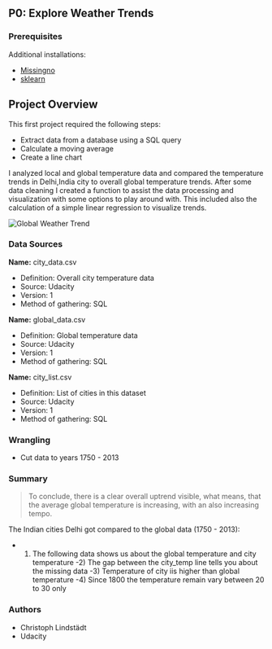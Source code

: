 
## P0: Explore Weather Trends

### Prerequisites

Additional installations: 

* [Missingno](https://github.com/ResidentMario/missingno)
* [sklearn](https://scikit-learn.org/)

## Project Overview

This first project required the following steps:
* Extract data from a database using a SQL query
* Calculate a moving average
* Create a line chart 

I analyzed local and global temperature data and compared the temperature trends in Delhi,India city to overall global temperature trends. After some data cleaning I created a function to assist the data processing and visualization with some options to play around with. This included also the calculation of a simple linear regression to visualize trends.

![Global Weather Trend](https://github.com/goyalanu/Udacity-Data-Analyst-Nanodegree/tree/master/1-Introduction_to_Data_Analysis/1-Explore_Weather_Trends)

### Data Sources

**Name:** city_data.csv
* Definition: Overall city temperature data
* Source: Udacity
* Version: 1
* Method of gathering: SQL

**Name:** global_data.csv
* Definition: Global temperature data
* Source: Udacity
* Version: 1
* Method of gathering: SQL

**Name:** city_list.csv
* Definition: List of cities in this dataset
* Source: Udacity
* Version: 1
* Method of gathering: SQL

### Wrangling
* Cut data to years 1750 - 2013

### Summary

> To conclude, there is a clear overall uptrend visible, what means, that the average global temperature is increasing, with an also increasing tempo.

The Indian cities Delhi got compared to the global data (1750 - 2013):

- 1) The following data shows us about the global temperature and city temperature
-2) The gap between the city_temp line tells you about the missing data
-3) Temperature of city iis higher than global temperature 
-4) Since 1800 the temperature remain vary between 20 to 30 only
### Authors

* Christoph Lindstädt
* Udacity


